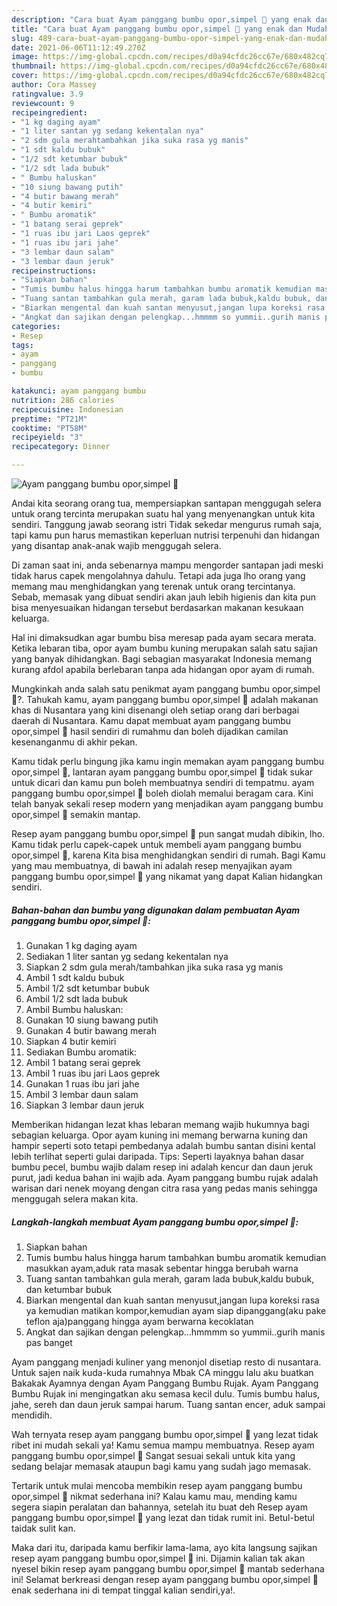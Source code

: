 ```yaml
---
description: "Cara buat Ayam panggang bumbu opor,simpel 🤤 yang enak dan Mudah Dibuat"
title: "Cara buat Ayam panggang bumbu opor,simpel 🤤 yang enak dan Mudah Dibuat"
slug: 489-cara-buat-ayam-panggang-bumbu-opor-simpel-yang-enak-dan-mudah-dibuat
date: 2021-06-06T11:12:49.270Z
image: https://img-global.cpcdn.com/recipes/d0a94cfdc26cc67e/680x482cq70/ayam-panggang-bumbu-oporsimpel-🤤-foto-resep-utama.jpg
thumbnail: https://img-global.cpcdn.com/recipes/d0a94cfdc26cc67e/680x482cq70/ayam-panggang-bumbu-oporsimpel-🤤-foto-resep-utama.jpg
cover: https://img-global.cpcdn.com/recipes/d0a94cfdc26cc67e/680x482cq70/ayam-panggang-bumbu-oporsimpel-🤤-foto-resep-utama.jpg
author: Cora Massey
ratingvalue: 3.9
reviewcount: 9
recipeingredient:
- "1 kg daging ayam"
- "1 liter santan yg sedang kekentalan nya"
- "2 sdm gula merahtambahkan jika suka rasa yg manis"
- "1 sdt kaldu bubuk"
- "1/2 sdt ketumbar bubuk"
- "1/2 sdt lada bubuk"
- " Bumbu haluskan"
- "10 siung bawang putih"
- "4 butir bawang merah"
- "4 butir kemiri"
- " Bumbu aromatik"
- "1 batang serai geprek"
- "1 ruas ibu jari Laos geprek"
- "1 ruas ibu jari jahe"
- "3 lembar daun salam"
- "3 lembar daun jeruk"
recipeinstructions:
- "Siapkan bahan"
- "Tumis bumbu halus hingga harum tambahkan bumbu aromatik kemudian masukkan ayam,aduk rata masak sebentar hingga berubah warna"
- "Tuang santan tambahkan gula merah, garam lada bubuk,kaldu bubuk, dan ketumbar bubuk"
- "Biarkan mengental dan kuah santan menyusut,jangan lupa koreksi rasa ya kemudian matikan kompor,kemudian ayam siap dipanggang(aku pake teflon aja)panggang hingga ayam berwarna kecoklatan"
- "Angkat dan sajikan dengan pelengkap...hmmmm so yummii..gurih manis pas banget"
categories:
- Resep
tags:
- ayam
- panggang
- bumbu

katakunci: ayam panggang bumbu 
nutrition: 286 calories
recipecuisine: Indonesian
preptime: "PT21M"
cooktime: "PT58M"
recipeyield: "3"
recipecategory: Dinner

---
```



![Ayam panggang bumbu opor,simpel 🤤](https://img-global.cpcdn.com/recipes/d0a94cfdc26cc67e/680x482cq70/ayam-panggang-bumbu-oporsimpel-🤤-foto-resep-utama.jpg)

Andai kita seorang orang tua, mempersiapkan santapan menggugah selera untuk orang tercinta merupakan suatu hal yang menyenangkan untuk kita sendiri. Tanggung jawab seorang istri Tidak sekedar mengurus rumah saja, tapi kamu pun harus memastikan keperluan nutrisi terpenuhi dan hidangan yang disantap anak-anak wajib menggugah selera.

Di zaman  saat ini, anda sebenarnya mampu mengorder santapan jadi meski tidak harus capek mengolahnya dahulu. Tetapi ada juga lho orang yang memang mau menghidangkan yang terenak untuk orang tercintanya. Sebab, memasak yang dibuat sendiri akan jauh lebih higienis dan kita pun bisa menyesuaikan hidangan tersebut berdasarkan makanan kesukaan keluarga. 

Hal ini dimaksudkan agar bumbu bisa meresap pada ayam secara merata. Ketika lebaran tiba, opor ayam bumbu kuning merupakan salah satu sajian yang banyak dihidangkan. Bagi sebagian masyarakat Indonesia memang kurang afdol apabila berlebaran tanpa ada hidangan opor ayam di rumah.

Mungkinkah anda salah satu penikmat ayam panggang bumbu opor,simpel 🤤?. Tahukah kamu, ayam panggang bumbu opor,simpel 🤤 adalah makanan khas di Nusantara yang kini disenangi oleh setiap orang dari berbagai daerah di Nusantara. Kamu dapat membuat ayam panggang bumbu opor,simpel 🤤 hasil sendiri di rumahmu dan boleh dijadikan camilan kesenanganmu di akhir pekan.

Kamu tidak perlu bingung jika kamu ingin memakan ayam panggang bumbu opor,simpel 🤤, lantaran ayam panggang bumbu opor,simpel 🤤 tidak sukar untuk dicari dan kamu pun boleh membuatnya sendiri di tempatmu. ayam panggang bumbu opor,simpel 🤤 boleh diolah memalui beragam cara. Kini telah banyak sekali resep modern yang menjadikan ayam panggang bumbu opor,simpel 🤤 semakin mantap.

Resep ayam panggang bumbu opor,simpel 🤤 pun sangat mudah dibikin, lho. Kamu tidak perlu capek-capek untuk membeli ayam panggang bumbu opor,simpel 🤤, karena Kita bisa menghidangkan sendiri di rumah. Bagi Kamu yang mau membuatnya, di bawah ini adalah resep menyajikan ayam panggang bumbu opor,simpel 🤤 yang nikamat yang dapat Kalian hidangkan sendiri.

<!--inarticleads1-->

##### Bahan-bahan dan bumbu yang digunakan dalam pembuatan Ayam panggang bumbu opor,simpel 🤤:

1. Gunakan 1 kg daging ayam
1. Sediakan 1 liter santan yg sedang kekentalan nya
1. Siapkan 2 sdm gula merah/tambahkan jika suka rasa yg manis
1. Ambil 1 sdt kaldu bubuk
1. Ambil 1/2 sdt ketumbar bubuk
1. Ambil 1/2 sdt lada bubuk
1. Ambil  Bumbu haluskan:
1. Gunakan 10 siung bawang putih
1. Gunakan 4 butir bawang merah
1. Siapkan 4 butir kemiri
1. Sediakan  Bumbu aromatik:
1. Ambil 1 batang serai geprek
1. Ambil 1 ruas ibu jari Laos geprek
1. Gunakan 1 ruas ibu jari jahe
1. Ambil 3 lembar daun salam
1. Siapkan 3 lembar daun jeruk


Memberikan hidangan lezat khas lebaran memang wajib hukumnya bagi sebagian keluarga. Opor ayam kuning ini memang berwarna kuning dan hampir seperti soto tetapi pembedanya adalah bumbu santan disini kental lebih terlihat seperti gulai daripada. Tips: Seperti layaknya bahan dasar bumbu pecel, bumbu wajib dalam resep ini adalah kencur dan daun jeruk purut, jadi kedua bahan ini wajib ada. Ayam panggang bumbu rujak adalah warisan dari nenek moyang dengan citra rasa yang pedas manis sehingga menggugah selera makan kita. 

<!--inarticleads2-->

##### Langkah-langkah membuat Ayam panggang bumbu opor,simpel 🤤:

1. Siapkan bahan
1. Tumis bumbu halus hingga harum tambahkan bumbu aromatik kemudian masukkan ayam,aduk rata masak sebentar hingga berubah warna
1. Tuang santan tambahkan gula merah, garam lada bubuk,kaldu bubuk, dan ketumbar bubuk
1. Biarkan mengental dan kuah santan menyusut,jangan lupa koreksi rasa ya kemudian matikan kompor,kemudian ayam siap dipanggang(aku pake teflon aja)panggang hingga ayam berwarna kecoklatan
1. Angkat dan sajikan dengan pelengkap...hmmmm so yummii..gurih manis pas banget


Ayam panggang menjadi kuliner yang menonjol disetiap resto di nusantara. Untuk sajen naik kuda-kuda rumahnya Mbak CA minggu lalu aku buatkan Bakakak Ayamnya dengan Ayam Panggang Bumbu Rujak. Ayam Panggang Bumbu Rujak ini mengingatkan aku semasa kecil dulu. Tumis bumbu halus, jahe, sereh dan daun jeruk sampai harum. Tuang santan encer, aduk sampai mendidih. 

Wah ternyata resep ayam panggang bumbu opor,simpel 🤤 yang lezat tidak ribet ini mudah sekali ya! Kamu semua mampu membuatnya. Resep ayam panggang bumbu opor,simpel 🤤 Sangat sesuai sekali untuk kita yang sedang belajar memasak ataupun bagi kamu yang sudah jago memasak.

Tertarik untuk mulai mencoba membikin resep ayam panggang bumbu opor,simpel 🤤 nikmat sederhana ini? Kalau kamu mau, mending kamu segera siapin peralatan dan bahannya, setelah itu buat deh Resep ayam panggang bumbu opor,simpel 🤤 yang lezat dan tidak rumit ini. Betul-betul taidak sulit kan. 

Maka dari itu, daripada kamu berfikir lama-lama, ayo kita langsung sajikan resep ayam panggang bumbu opor,simpel 🤤 ini. Dijamin kalian tak akan nyesel bikin resep ayam panggang bumbu opor,simpel 🤤 mantab sederhana ini! Selamat berkreasi dengan resep ayam panggang bumbu opor,simpel 🤤 enak sederhana ini di tempat tinggal kalian sendiri,ya!.

